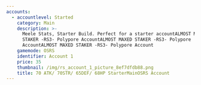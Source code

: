 ```yaml
---
accounts:
  - accountlevel: Started
    category: Main
    description: >-
      Meele Stats, Starter Build. Perfect for a starter accountALMOST MAXED
      STAKER -RS3- Polypore AccountALMOST MAXED STAKER -RS3- Polypore
      AccountALMOST MAXED STAKER -RS3- Polypore Account
    gamemode: OSRS
    identifier: Account 1
    price: 35
    thumbnail: /img/rs_account_1_picture_8ef7dfdb88.png
    title: 70 ATK/ 70STR/ 65DEF/ 68HP StarterMainOSRS Account
---
```


